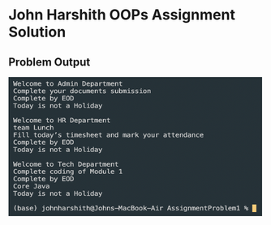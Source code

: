 # John Harshith OOPs Assignment Solution

## Problem Output

<img src="ProblemOutput.png" alt="Problem Output" width="500" height="275"/>
